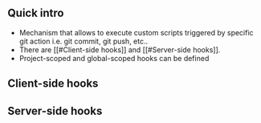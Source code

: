 ## Quick intro
- Mechanism that allows to execute custom scripts triggered by specific git action i.e. git commit, git push, etc..
- There are [[#Client-side hooks]] and [[#Server-side hooks]].
- Project-scoped and global-scoped hooks can be defined

## Client-side hooks 

## Server-side hooks 

